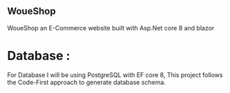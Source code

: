 ## WoueShop
WoueShop an E-Commerce website built with Asp.Net core 8 and blazor

# Database :
For Database I will be using PostgreSQL with EF core 8, This project follows the Code-First approach to generate database schema.

